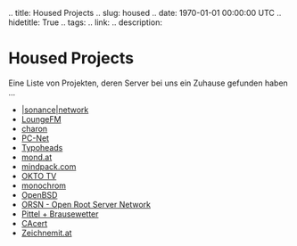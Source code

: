 .. title: Housed Projects
.. slug: housed
.. date: 1970-01-01 00:00:00 UTC
.. hidetitle: True
.. tags:
.. link:
.. description:

# Housed Projects

Eine Liste von Projekten, deren Server bei uns ein Zuhause gefunden haben ...

- [|sonance|network](http://www.sonance.net/)
- [LoungeFM](http://www.loungefm.at/)
- [charon](http://www.charon.at/)
- [PC-Net](http://www.pc-net.at/)
- [Typoheads](http://www.typoheads.com/)
- [mond.at](http://www.mond.at/)
- [mindpack.com](http://www.mindpack.com)
- [OKTO TV](http://www.okto.tv/)
- [monochrom](http://www.monochrom.at/)
- [OpenBSD](http://www.at.openbsd.org/)
- [ORSN - Open Root Server Network](http://www.orsn.org/)
- [Pittel + Brausewetter](http://www.pittel.at/)
- [CAcert](http://www.cacert.org/)
- [Zeichnemit.at](http://www.zeichnemit.at/)


